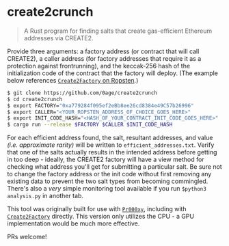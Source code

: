 # create2crunch

> A Rust program for finding salts that create gas-efficient Ethereum addresses via CREATE2.

Provide three arguments: a factory address (or contract that will call CREATE2), a caller address (for factory addresses that require it as a protection against frontrunning), and the keccak-256 hash of the initialization code of the contract that the factory will deploy. (The example below references [`Create2Factory` on Ropsten](https://ropsten.etherscan.io/address/0xa779284f095ef2eBb8ee26cd8384e49C57b26996).)

```sh
$ git clone https://github.com/0age/create2crunch
$ cd create2crunch
$ export FACTORY="0xa779284f095ef2eBb8ee26cd8384e49C57b26996"
$ export CALLER="<YOUR_ROPSTEN_ADDRESS_OF_CHOICE_GOES_HERE>"
$ export INIT_CODE_HASH="<HASH_OF_YOUR_CONTRACT_INIT_CODE_GOES_HERE>"
$ cargo run --release $FACTORY $CALLER $INIT_CODE_HASH
```

For each efficient address found, the salt, resultant addresses, and value *(i.e. approximate rarity)* will be written to `efficient_addresses.txt`. Verify that one of the salts actually results in the intended address before getting in too deep - ideally, the CREATE2 factory will have a view method for checking what address you'll get for submitting a particular salt. Be sure not to change the factory address or the init code without first removing any existing data to prevent the two salt types from becoming commingled. There's also a *very* simple monitoring tool available if you run `$python3 analysis.py` in another tab.

This tool was originally built for use with [`Pr000xy`](https://github.com/0age/Pr000xy), including with [`Create2Factory`](https://github.com/0age/Pr000xy/blob/master/contracts/Create2Factory.sol) directly. This version only utilizes the CPU - a GPU implementation would be much more effective.

PRs welcome!
